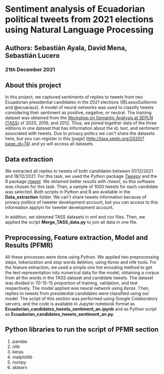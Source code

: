 # Sentiment analysis of Ecuadorian political tweets from 2021 elections using Natural Language Processing

## Authors: Sebastián Ayala, David Mena, Sebastián Lucero 
### 21th December 2021

## About this project 
In this project, we captured sentiments of replies to tweets from two Ecuadorian presidential candidates in the 2021 elections (@LassoGuillermo and @ecuarauz). A model of neural networks was used to classify tweets considering their sentiment as positive, negative, or neutral. The training dataset was obtained from the    [Workshop on Semantic Analysis at SEPLN (TASS)](http://tass.sepln.org/) of 2020, 2019, and 2012. Thus, we joined together data of the three editions in one dataset that has information about the id, text, and sentiment associated with tweets. Due to privacy politcs we can't share the datasets here, but you can register in this [page]  (http://tass.sepln.org/2020/?page_id=74) and yo will access all datasets. 

## Data extraction 
We extracted all replies to tweets of both candidates between 01/12/2021 and 18/12/2021. For this task, we used the Python package [*Tweepy*](https://pypi.org/project/tweepy/) and the R package [*rtweet*](https://www.rdocumentation.org/packages/rtweet/versions/0.7.0). We obtained better results with *rtweet*, so this software was chosen for this task. Then, a sample of 1000 tweets for each candidate was selected. Both scripts in Python and R are available in the **Data_extraction** folder. We can't share tweets information because of privacy politics of tweeter development account, but you can access to this information applyin for tweeter development account. 

In addition, we obtained TASS datasets in xml and csv files. Then, we applied the script **Merge_TASS_data.py** to join all data in one file.

## Preprocessing, Feature extraction, Model and Results (PFMR)
All these processes were done using Python. We applied two preprocessing steps, tokenization and stop words deletion, using *Keras* and *nltk* tools. For the feature extraction, we used a simple one hot encoding method to get the text representation into numerical data for the model, obtaining a corpus from all the words in the TASS dataset and candidate tweets. The dataset was divided in 70-15-15 proportion of training, validation, and test respectively. The model applied was neural network using *Keras*. Then, replies to tweets from presidential candidates were classified using our model. The script of this section was performed using Google Colaboratory servers, and the code is available in Jupyter notebook format as **Ecuadorian_candidates_tweets_sentiment_an.ipynb** and as Python script as **Ecuadorian_candidates_tweets_sentiment_an.py**.  


## Python libraries to run the script of PFMR section 
1. pandas
2. nltk
3. keras
4. matplotlib
5. numpy
6. sklearn





